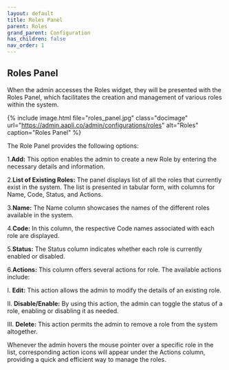 ```yaml
---
layout: default
title: Roles Panel
parent: Roles
grand_parent: Configuration
has_children: false
nav_order: 1
---
```

## Roles Panel

When the admin accesses the Roles widget, they will be presented with the Roles Panel, which facilitates the creation and management of various roles within the system.

{% include image.html file="roles_panel.jpg" class="docimage" url="https://admin.aapli.co/admin/configurations/roles" alt="Roles" caption="Roles Panel" %}

The Role Panel provides the following options:

1.**Add:** This option enables the admin to create a new Role by entering the necessary details and information.

2.**List of Existing Roles:** The panel displays list of all the roles that currently exist in the system. The list is presented in tabular form, with columns for Name, Code, Status, and Actions.

3.**Name:** The Name column showcases the names of the different roles available in the system.

4.**Code:** In this column, the respective Code names associated with each role are displayed.

5.**Status:** The Status column indicates whether each role is currently enabled or disabled.

6.**Actions:** This column offers several actions for role. The available actions include:

I. **Edit:** This action allows the admin to modify the details of an existing role.

II. **Disable/Enable:** By using this action, the admin can toggle the status of a role, enabling or disabling it as needed.

III. **Delete:** This action permits the admin to remove a role from the system altogether.

Whenever the admin hovers the mouse pointer over a specific role in the list, corresponding action icons will appear under the Actions column, providing a quick and efficient way to manage the roles.